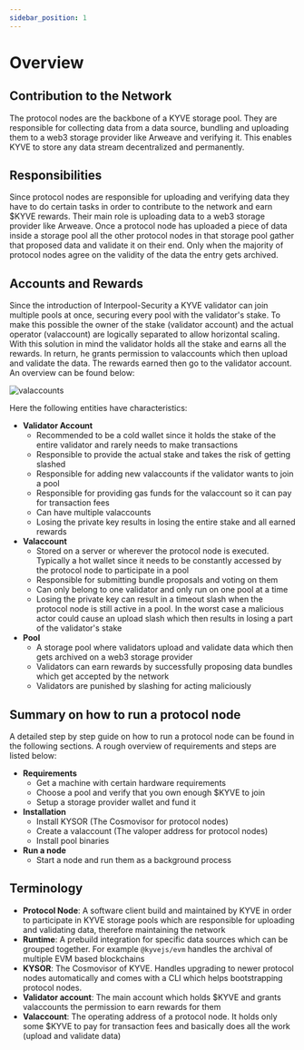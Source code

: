 ```yaml
---
sidebar_position: 1
---
```


# Overview

## Contribution to the Network

The protocol nodes are the backbone of a KYVE storage pool. They are responsible for collecting data from a data source, bundling and uploading them to a web3 storage provider like Arweave and verifying it. This enables KYVE to store any data stream decentralized and permanently.

## Responsibilities

Since protocol nodes are responsible for uploading and verifying data they have to do certain tasks in order to contribute to the network and earn $KYVE rewards. Their main role is uploading data to a web3 storage provider like Arweave. Once a protocol node has uploaded a piece of data inside a storage pool all the other protocol nodes in that storage pool gather that proposed data and validate it on their end. Only when the majority of protocol nodes agree on the validity of the data the entry gets archived.

## Accounts and Rewards

Since the introduction of Interpool-Security a KYVE validator can join multiple pools at once, securing every
pool with the validator's stake. To make this possible the owner of the stake (validator account) and the actual operator (valaccount) are logically separated to allow horizontal scaling. With this solution in mind the validator holds all the stake and earns all the rewards. In return, he grants permission to valaccounts which then upload and validate the data. The rewards earned then go to the validator account. An overview can be found below:

![valaccounts](/img/valaccounts.png)

Here the following entities have characteristics:

- **Validator Account**
  - Recommended to be a cold wallet since it holds the stake of the entire validator and rarely needs to make transactions
  - Responsible to provide the actual stake and takes the risk of getting slashed
  - Responsible for adding new valaccounts if the validator wants to join a pool
  - Responsible for providing gas funds for the valaccount so it can pay for transaction fees
  - Can have multiple valaccounts
  - Losing the private key results in losing the entire stake and all earned rewards
- **Valaccount**
  - Stored on a server or wherever the protocol node is executed. Typically a hot wallet since it needs
    to be constantly accessed by the protocol node to participate in a pool
  - Responsible for submitting bundle proposals and voting on them
  - Can only belong to one validator and only run on one pool at a time
  - Losing the private key can result in a timeout slash when the protocol node is still active in a pool. In the worst case a malicious actor could cause an upload slash which then results in losing a part of the validator's stake
- **Pool**
  - A storage pool where validators upload and validate data which then gets archived on a web3 storage provider
  - Validators can earn rewards by successfully proposing data bundles which get accepted by the network
  - Validators are punished by slashing for acting maliciously

## Summary on how to run a protocol node

A detailed step by step guide on how to run a protocol node can be found in the following sections. A rough overview of requirements and steps are listed below:

- **Requirements**
  - Get a machine with certain hardware requirements
  - Choose a pool and verify that you own enough $KYVE to join
  - Setup a storage provider wallet and fund it
- **Installation**
  - Install KYSOR (The Cosmovisor for protocol nodes)
  - Create a valaccount (The valoper address for protocol nodes)
  - Install pool binaries
- **Run a node**
  - Start a node and run them as a background process

## Terminology

- **Protocol Node**: A software client build and maintained by KYVE in order to participate in KYVE storage pools which are responsible for uploading and validating data, therefore maintaining the network
- **Runtime**: A prebuild integration for specific data sources which can be grouped together. For example `@kyvejs/evm` handles the archival of multiple EVM based blockchains
- **KYSOR**: The Cosmovisor of KYVE. Handles upgrading to newer protocol nodes automatically and comes with a CLI which helps bootstrapping protocol nodes.
- **Validator account**: The main account which holds $KYVE and grants valaccounts the permission to earn rewards for them
- **Valaccount**: The operating address of a protocol node. It holds only some $KYVE to pay for transaction fees and basically does all the work (upload and validate data)
